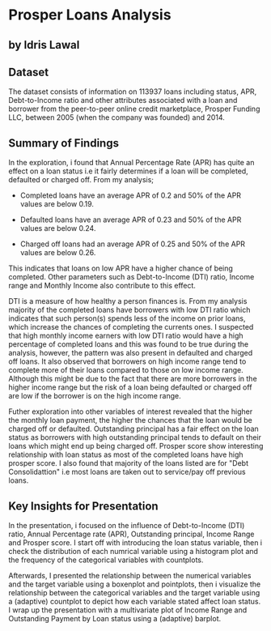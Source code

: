# Prosper Loans Analysis
## by Idris Lawal


## Dataset

The dataset consists of information on 113937 loans including status, APR, Debt-to-Income ratio and other attributes associated with a loan and borrower from the peer-to-peer online credit marketplace, Prosper Funding LLC, between 2005 (when the company was founded) and 2014.


## Summary of Findings
In the exploration, i found that Annual Percentage Rate (APR) has quite an effect on a loan status i.e it fairly determines if a loan will be completed, defaulted or charged off. From my analysis;

* Completed loans have an average APR of 0.2 and 50% of the APR values are below 0.19.

* Defaulted loans have an average APR of 0.23 and 50% of the APR values are below 0.24.

* Charged off loans had an average APR of 0.25 and 50% of the APR values are below 0.26. </br>

This indicates that loans on low APR have a higher chance of being completed. Other parameters such as Debt-to-Income (DTI) ratio, Income range and Monthly Income also contribute to this effect.

DTI is a measure of how healthy a person finances is. From my analysis majority of the completed loans have borrowers with low DTI ratio which indicates that such person(s) spends less of the income on prior loans, which increase the chances of completing the currents ones. I suspected that high monthly income earners with low DTI ratio would have a high percentage of completed loans and this was found to be true during the analysis, however, the pattern was also present in defaulted and charged off loans. It also observed that borrowers on high income range tend to complete more of their loans compared to those on low income range. Although this might be due to the fact that there are more borrowers in the higher income range but the risk of a loan being defaulted or charged off are low if the borrower is on the high income range.</br>

Futher exploration into other variables of interest revealed that the higher the monthly loan payment, the higher the chances that the loan would be charged off or defaulted. Outstanding principal has a fair effect on the loan status as borrowers with high outstanding principal tends to default on their loans which might end up being charged off. Prosper score show interesting relationship with loan status as most of the completed loans have high prosper score. I also found that majority of the loans listed are for "Debt Consolidattion" i.e most loans are taken out to service/pay off previous loans.


## Key Insights for Presentation

In the presentation, i focused on the influence of Debt-to-Income (DTI) ratio, Annual Percentage rate (APR), Outstanding principal, Income Range and Prosper score. I start off with introducing the loan status variable, then i check the distribution of each numrical variable using a histogram plot and the frequency of the categorical variables with countplots.
</br>

Afterwards, I presented the relationship between the numerical variables and the target variable using a boxenplot and pointplots, then i visualize the relationship between the categorical variables and the target variable using a (adaptive) countplot to depict how each variable stated affect loan status. I wrap up the presentation with a multivariate plot of Income Range and Outstanding Payment by Loan status using a (adaptive) barplot.
